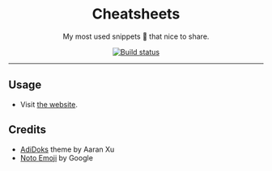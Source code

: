 <div align="center">
<h1>Cheatsheets</h1>

My most used snippets 🧠 that nice to share.

<a href="https://github.com/azzamsa/cheatsheets/workflows/ci.yml">
    <img src="https://github.com/azzamsa/cheatsheets/workflows/ci/badge.svg" alt="Build status" />
</a>

</div>

---

## Usage

- Visit [the website](https://azzamsa.github.io/cheatsheets/).

## Credits

- [AdiDoks](https://github.com/aaranxu/adidoks) theme by Aaran Xu
- [Noto Emoji](https://github.com/googlefonts/noto-emoji) by Google
